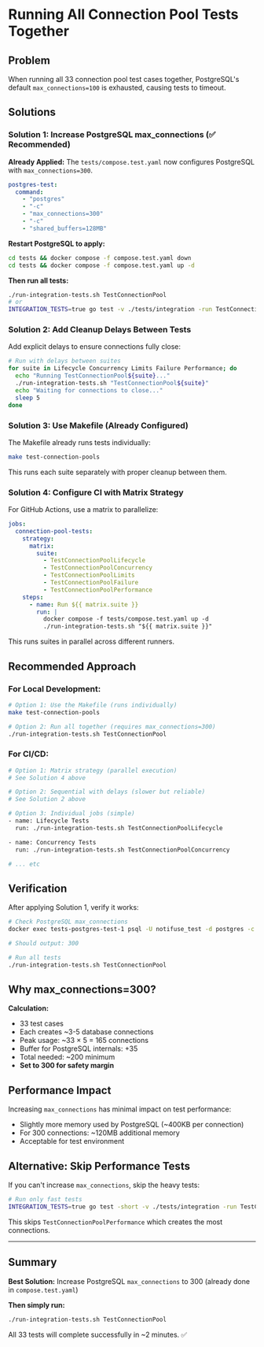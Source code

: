 # Running All Connection Pool Tests Together

## Problem

When running all 33 connection pool test cases together, PostgreSQL's default `max_connections=100` is exhausted, causing tests to timeout.

## Solutions

### Solution 1: Increase PostgreSQL max_connections (✅ Recommended)

**Already Applied:** The `tests/compose.test.yaml` now configures PostgreSQL with `max_connections=300`.

```yaml
postgres-test:
  command:
    - "postgres"
    - "-c"
    - "max_connections=300"
    - "-c"
    - "shared_buffers=128MB"
```

**Restart PostgreSQL to apply:**
```bash
cd tests && docker compose -f compose.test.yaml down
cd tests && docker compose -f compose.test.yaml up -d
```

**Then run all tests:**
```bash
./run-integration-tests.sh TestConnectionPool
# or
INTEGRATION_TESTS=true go test -v ./tests/integration -run TestConnectionPool -timeout 15m
```

### Solution 2: Add Cleanup Delays Between Tests

Add explicit delays to ensure connections fully close:

```bash
# Run with delays between suites
for suite in Lifecycle Concurrency Limits Failure Performance; do
  echo "Running TestConnectionPool${suite}..."
  ./run-integration-tests.sh "TestConnectionPool${suite}"
  echo "Waiting for connections to close..."
  sleep 5
done
```

### Solution 3: Use Makefile (Already Configured)

The Makefile already runs tests individually:

```bash
make test-connection-pools
```

This runs each suite separately with proper cleanup between them.

### Solution 4: Configure CI with Matrix Strategy

For GitHub Actions, use a matrix to parallelize:

```yaml
jobs:
  connection-pool-tests:
    strategy:
      matrix:
        suite:
          - TestConnectionPoolLifecycle
          - TestConnectionPoolConcurrency
          - TestConnectionPoolLimits
          - TestConnectionPoolFailure
          - TestConnectionPoolPerformance
    steps:
      - name: Run ${{ matrix.suite }}
        run: |
          docker compose -f tests/compose.test.yaml up -d
          ./run-integration-tests.sh "${{ matrix.suite }}"
```

This runs suites in parallel across different runners.

## Recommended Approach

### For Local Development:
```bash
# Option 1: Use the Makefile (runs individually)
make test-connection-pools

# Option 2: Run all together (requires max_connections=300)
./run-integration-tests.sh TestConnectionPool
```

### For CI/CD:
```bash
# Option 1: Matrix strategy (parallel execution)
# See Solution 4 above

# Option 2: Sequential with delays (slower but reliable)
# See Solution 2 above

# Option 3: Individual jobs (simple)
- name: Lifecycle Tests
  run: ./run-integration-tests.sh TestConnectionPoolLifecycle

- name: Concurrency Tests  
  run: ./run-integration-tests.sh TestConnectionPoolConcurrency

# ... etc
```

## Verification

After applying Solution 1, verify it works:

```bash
# Check PostgreSQL max_connections
docker exec tests-postgres-test-1 psql -U notifuse_test -d postgres -c "SHOW max_connections;"

# Should output: 300

# Run all tests
./run-integration-tests.sh TestConnectionPool
```

## Why max_connections=300?

**Calculation:**
- 33 test cases
- Each creates ~3-5 database connections
- Peak usage: ~33 × 5 = 165 connections
- Buffer for PostgreSQL internals: +35
- Total needed: ~200 minimum
- **Set to 300 for safety margin**

## Performance Impact

Increasing `max_connections` has minimal impact on test performance:
- Slightly more memory used by PostgreSQL (~400KB per connection)
- For 300 connections: ~120MB additional memory
- Acceptable for test environment

## Alternative: Skip Performance Tests

If you can't increase `max_connections`, skip the heavy tests:

```bash
# Run only fast tests
INTEGRATION_TESTS=true go test -short -v ./tests/integration -run TestConnectionPool
```

This skips `TestConnectionPoolPerformance` which creates the most connections.

---

## Summary

**Best Solution:** Increase PostgreSQL `max_connections` to 300 (already done in `compose.test.yaml`)

**Then simply run:**
```bash
./run-integration-tests.sh TestConnectionPool
```

All 33 tests will complete successfully in ~2 minutes. ✅
